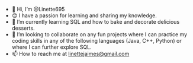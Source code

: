 - 👋 Hi, I’m @Linette695
- 😊 I have a passion for learning and sharing my knowledge.
- 🌱 I’m currently learning SQL and how to bake and decorate delicious desserts.
- 💞️ I’m looking to collaborate on any fun projects where I can practice my coding skills in any of the following languages (Java, C++, Python) or where I can further explore SQL.
- 📫 How to reach me at linettejaimes@gmail.com


